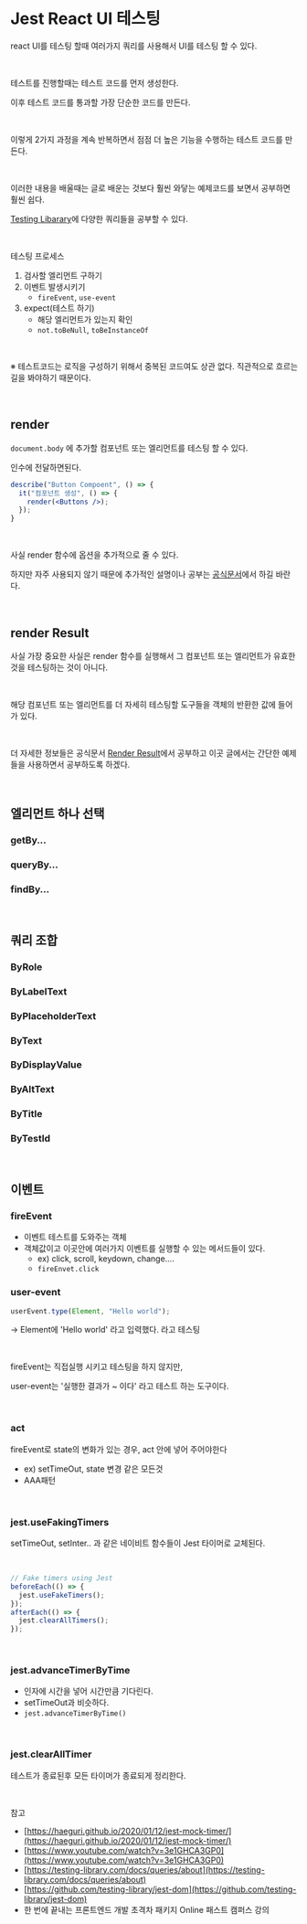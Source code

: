 # Jest React UI 테스팅

react UI를 테스팅 할때 여러가지 쿼리를 사용해서 UI를 테스팅 할 수 있다.

<br>

테스트를 진행할때는 테스트 코드를 먼저 생성한다.

이후 테스트 코드를 통과할 가장 단순한 코드를 만든다.

<br>

이렇게 2가지 과정을 계속 반복하면서 점점 더 높은 기능을 수행하는 테스트 코드를 만든다.

<br>

이러한 내용을 배울때는 글로 배운는 것보다 훨씬 와닿는 예제코드를 보면서 공부하면 훨씬 쉽다.

[Testing Libarary](https://testing-library.com/docs/queries/about)에 다양한 쿼리들을 공부할 수 있다.

<br>

테스팅 프로세스

1. 검사할 엘리먼트 구하기
2. 이벤트 발생시키기
   - `fireEvent`, `use-event`
3. expect(테스트 하기)
   - 해당 엘리먼트가 있는지 확인
   - `not.toBeNull`, `toBeInstanceOf`

<br>

※ 테스트코드는 로직을 구성하기 위해서 중복된 코드여도 상관 없다. 직관적으로 흐르는 길을 봐야하기 때문이다.

<br>

## render

`document.body` 에 추가할 컴포넌트 또는 엘리먼트를 테스팅 할 수 있다.

인수에 전달하면된다.

```jsx
describe("Button Compoent", () => {
  it("컴포넌트 생성", () => {
    render(<Buttons />);
  });
}
```

<br>

사실 render 함수에 옵션을 추가적으로 줄 수 있다.

하지만 자주 사용되지 않기 때문에 추가적인 설명이나 공부는 [공식문서](https://testing-library.com/docs/react-testing-library/api/#render-options)에서 하길 바란다.

<br>

## render Result

사실 가장 중요한 사실은 render 함수를 실행해서 그 컴포넌트 또는 엘리먼트가 유효한 것을 테스팅하는 것이 아니다.

<br>

해당 컴포넌트 또는 엘리먼트를 더 자세히 테스팅할 도구들을 객체의 반환한 값에 들어가 있다.

<br>

더 자세한 정보들은 공식문서 [Render Result](https://testing-library.com/docs/react-testing-library/api/#render-result)에서 공부하고 이곳 글에서는 간단한 예제들을 사용하면서 공부하도록 하겠다.

<br>

## 엘리먼트 하나 선택

### getBy...

### queryBy...

### findBy...

<br>

## 쿼리 조합

### ByRole

### ByLabelText

### ByPlaceholderText

### ByText

### ByDisplayValue

### ByAltText

### ByTitle

### ByTestId

<br>

## 이벤트

### fireEvent

- 이벤트 테스트를 도와주는 객체
- 객체값이고 이곳안에 여러가지 이벤트를 실행할 수 있는 메서드들이 있다.
  - ex) click, scroll, keydown, change....
  - `fireEnvet.click`

### user-event

```jsx
userEvent.type(Element, "Hello world");
```

→ Element에 'Hello world' 라고 입력했다. 라고 테스팅

<br>

fireEvent는 직접실행 시키고 테스팅을 하지 않지만,

user-event는 '실행한 결과가 ~ 이다' 라고 테스트 하는 도구이다.

<br>

### act

fireEvent로 state의 변화가 있는 경우, act 안에 넣어 주어야한다

- ex) setTimeOut, state 변경 같은 모든것
- AAA패턴

<br>

### jest.useFakingTimers

setTimeOut, setInter.. 과 같은 네이비트 함수들이 Jest 타이머로 교체된다.

<br>

```jsx
// Fake timers using Jest
beforeEach(() => {
  jest.useFakeTimers();
});
afterEach(() => {
  jest.clearAllTimers();
});
```

<br>

### jest.advanceTimerByTime

- 인자에 시간을 넣어 시간만큼 기다린다.
- setTimeOut과 비슷하다.
- `jest.advanceTimerByTime()`

<br>

### jest.clearAllTimer

테스트가 종료된후 모든 타이머가 종료되게 정리한다.

<br>

참고

- [https://haeguri.github.io/2020/01/12/jest-mock-timer/](https://haeguri.github.io/2020/01/12/jest-mock-timer/)
- [https://www.youtube.com/watch?v=3e1GHCA3GP0](https://www.youtube.com/watch?v=3e1GHCA3GP0)
- [https://testing-library.com/docs/queries/about](https://testing-library.com/docs/queries/about)
- [https://github.com/testing-library/jest-dom](https://github.com/testing-library/jest-dom)
- 한 번에 끝내는 프론트엔드 개발 초격차 패키지 Online 패스트 캠퍼스 강의